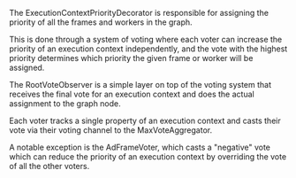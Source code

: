The ExecutionContextPriorityDecorator is responsible for assigning the priority
of all the frames and workers in the graph.

This is done through a system of voting where each voter can increase the
priority of an execution context independently, and the vote with the highest
priority determines which priority the given frame or worker will be assigned.

The RootVoteObserver is a simple layer on top of the voting system that receives
the final vote for an execution context and does the actual assignment to the
graph node.

Each voter tracks a single property of an execution context and casts their vote
via their voting channel to the MaxVoteAggregator.

A notable exception is the AdFrameVoter, which casts a "negative" vote which can
reduce the priority of an execution context by overriding the vote of all the
other voters.
